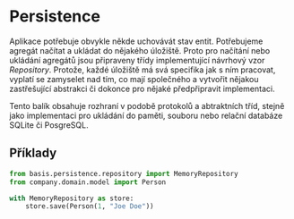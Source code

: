 # Persistence

Aplikace potřebuje obvykle někde uchovávát stav entit. Potřebujeme agregát načítat a ukládat do nějakého úložiště. Proto pro načítání nebo ukládání agregátů jsou připraveny třídy implementující návrhový vzor *Repository*. Protože, každé úložiště má svá specifika jak s ním pracovat, vyplatí se zamyselet nad tím, co mají společného a vytvořit nějakou zastřešující abstrakci či dokonce pro nějaké předpřipravit implementaci.

Tento balík obsahuje rozhraní v podobě protokolů a abtraktních tříd, stejně jako implementaci pro ukládání do paměti, souboru nebo relační databáze SQLite či PosgreSQL.

## Příklady

```python
from basis.persistence.repository import MemoryRepository
from company.domain.model import Person

with MemoryRepository as store:
    store.save(Person(1, "Joe Doe"))
```